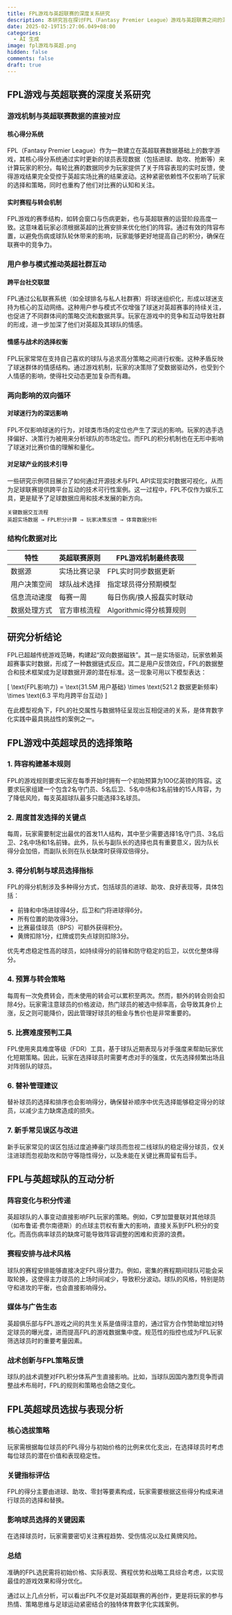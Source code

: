 ```yaml
---
title: FPL游戏与英超联赛的深度关系研究
description: 本研究旨在探讨FPL（Fantasy Premier League）游戏与英超联赛之间的深度关系，分析两者之间的互动机制、用户参与模式以及对球迷行为和足球产业的影响。
date: 2025-02-19T15:27:06.049+08:00
categories:
  - AI 生成
image: fpl游戏与英超.png
hidden: false
comments: false
draft: true
---
```


## FPL游戏与英超联赛的深度关系研究

### 游戏机制与英超联赛数据的直接对应

#### 核心得分系统

FPL（Fantasy Premier League）作为一款建立在英超联赛数据基础上的数字游戏，其核心得分系统通过实时更新的球员表现数据（包括进球、助攻、抢断等）来计算玩家的积分。每轮比赛的数据同步为玩家提供了关于阵容表现的实时反馈，使得游戏结果完全受控于英超实场比赛的结果波动。这种紧密依赖性不仅影响了玩家的选择和策略，同时也重构了他们对比赛的认知和关注。

#### 实时赛程与转会机制

FPL游戏的赛季结构，如转会窗口与伤病更新，也与英超联赛的运营阶段高度一致。这意味着玩家必须根据英超的比赛安排来优化他们的阵容。通过有效的阵容布置，以避免伤病或球队轮休带来的影响，玩家能够更好地提高自己的积分，确保在联赛中的竞争力。

### 用户参与模式推动英超社群互动

#### 跨平台社交联盟

FPL通过公私联赛系统（如全球排名与私人社群赛）将球迷组织化，形成以球迷支持为核心的互动网络。这种用户参与模式不仅增强了球迷对英超赛事的持续关注，也促进了不同群体间的策略交流和数据共享。玩家在游戏中的竞争和互动导致社群的形成，进一步加深了他们对英超及其球队的情感。

#### 情感与战术的选择权衡

FPL玩家常常在支持自己喜欢的球队与追求高分策略之间进行权衡。这种矛盾反映了球迷群体的情感结构。通过游戏机制，玩家的决策除了受数据驱动外，也受到个人情感的影响，使得社交动态更加复杂而有趣。

### 两向影响的双向循环

#### 对球迷行为的深远影响

FPL不仅影响球迷的行为，对球类市场的定位也产生了深远的影响。玩家的选手选择偏好、决策行为被用来分析球队的市场定位。而FPL的积分机制也在无形中影响了球迷对比赛价值的理解和量化。

#### 对足球产业的技术引导

一些研究示例项目展示了如何通过开源技术与FPL API实现实时数据可视化，从而为足球联赛提供跨平台互动的技术可行性案例。这一过程中，FPL不仅作为娱乐工具，更是赋予了足球数据应用和技术发展的新方向。

```plaintext
关键数据交互流程
英超实场数据 → FPL积分计算 → 玩家决策反馈 → 体育数据分析
```

### 结构化数据对比

| 特性               | 英超联赛原则             | FPL游戏机制最终表现         |
|--------------------|--------------------------|------------------------------|
| 数据源             | 实场比赛记录             | FPL实时同步数据更新         |
| 用户决策空间      | 球队战术选择             | 指定球员得分预期模型         |
| 信息流动速度      | 每赛一周                  | 每日伤病/换人报磊实时联动    |
| 数据处理方式      | 官方审核流程             | Algorithmic得分核算规则      |

## 研究分析结论

FPL已超越传统游戏范畴，构建起“双向数据磁铁”。其一是实场驱动，玩家依赖英超赛事实时数据，形成了一种数据链式反应。其二是用户反馈效应，FPL的数据整合和技术框架成为足球数据开源的潜在标准。这一现象可用以下模型表达：

\[
\text{FPL影响力} = \text{31.5M 用户基础} \times \text{521.2 数据更新频率} \times \text{6.3 平均月跨平台互动}
\]

在此模型视角下，FPL的社交属性与数据特征呈现出互相促进的关系，是体育数字化实践中最具挑战性的案例之一。

## FPL游戏中英超球员的选择策略

### 1. 阵容构建基本规则

FPL的游戏规则要求玩家在每季开始时拥有一个初始预算为100亿英镑的阵容。这要求玩家组建一个包含2名守门员、5名后卫、5名中场和3名前锋的15人阵容，为了降低风险，每支英超球队最多只能选择3名球员。

### 2. 周度首发选择的关键点

每周，玩家需要制定出最优的首发11人结构，其中至少需要选择1名守门员、3名后卫、2名中场和1名前锋。此外，队长与副队长的选择也具有重要意义，因为队长得分会加倍，而副队长则在队长缺席时获得双倍得分。

### 3. 得分机制与球员选择指标

FPL的得分机制涉及多种得分方式，包括球员的进球、助攻、良好表现等，具体包括：
- 前锋和中场进球得4分，后卫和门将进球得6分。
- 所有位置的助攻得3分。
- 比赛最佳球员（BPS）可额外获得积分。
- 黄牌扣除1分，红牌或罚失点球则扣除3分。

优先考虑稳定性高的球员，如持续得分的前锋和防守稳定的后卫，以优化整体得分。

### 4. 预算与转会策略

每周有一次免费转会，而未使用的转会可以累积至两次。然而，额外的转会则会扣除4分。玩家需注意球员的价格波动，热门球员的被选中频率高，会导致其身价上涨，反之则可能降价，因此管理好球员的租金与售价也是非常重要的。

### 5. 比赛难度预判工具

FPL使用夹具难度等级（FDR）工具，基于球队近期表现与对手强度来帮助玩家优化短期策略。因此，玩家在选择球员时需要考虑对手的强度，优先选择频繁出场且对阵弱队的球员。

### 6. 替补管理建议

替补球员的选择和排序也会影响得分，确保替补顺序中优先选择能够稳定得分的球员，以减少主力缺席造成的损失。

### 7. 新手常见误区与改进

新手玩家常见的误区包括过度追捧豪门球员而忽视二线球队的稳定得分球员，仅关注进球而忽视助攻和防守等隐性得分，以及未能在关键比赛周留有后手。

## FPL与英超球队的互动分析

### 阵容变化与积分传递

英超球队的人事变动直接影响FPL玩家的策略。例如，C罗加盟曼联对其他球员（如布鲁诺·费尔南德斯）的点球主罚权有重大的影响，直接关系到FPL积分的变化。而高伤病率球员的缺席可能导致阵容调整的困难和资源的浪费。

### 赛程安排与战术风格

球队的赛程安排能够直接决定FPL得分潜力。例如，密集的赛程期间球队可能会采取轮换，这使得主力球员的上场时间减少，导致积分波动。球队的风格，特别是防守和进攻的平衡，也会直接影响得分。

### 媒体与广告生态

英超俱乐部与FPL游戏之间的共生关系是值得注意的，通过官方合作赞助增加对特定球员的曝光度，进而提高FPL的游戏数据集中度。规范性的指控也成为FPL玩家筛选球员时的重要考量因素。

### 战术创新与FPL策略反馈

球队的战术调整对FPL积分体系产生直接影响。比如，当球队因国内激烈竞争而调整战术布局时，FPL的规则和策略也会随之变化。

## FPL英超球员选拔与表现分析

### 核心选拔策略

玩家需根据每位球员的FPL得分与初始价格的比例来优化支出，在选择球员时考虑每位球员的潜在价值和表现稳定性。

### 关键指标评估

FPL的得分主要由进球、助攻、零封等要素构成，玩家需要根据这些得分构成来进行球员的选择和替换。

### 影响球员选择的关键因素

在选择球员时，玩家需要密切关注赛程趋势、受伤情况以及红黄牌风险。

### 总结

准确的FPL选民需将初始价格、实际表现、赛程优势和战略工具综合考虑，以实现最佳的游戏效果和得分优化。

通过以上几点分析，可以看出FPL不仅是对英超联赛的再创作，更是将玩家的参与热情、策略思维与足球运动紧密结合的独特体育数字化实践案例。
